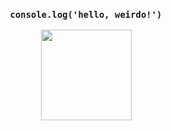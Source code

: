 <div align="center">
<h3>
  <p><code>console.log('hello, weirdo!')</p></code></p>
</h3>
</div>

<div align="center">
  <img width="145px" src="https://i.pinimg.com/originals/71/0f/da/710fda642bedd21a8279e3c1899f11e8.gif">
</div>

